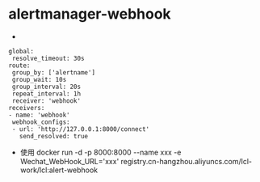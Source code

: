 # alertmanager-webhook
 - 
 ```
global:
  resolve_timeout: 30s
route:
  group_by: ['alertname']
  group_wait: 10s
  group_interval: 20s
  repeat_interval: 1h
  receiver: 'webhook'
receivers:
- name: 'webhook'
  webhook_configs:
  - url: 'http://127.0.0.1:8000/connect'
    send_resolved: true
 ```


- 使用
docker run -d -p 8000:8000 --name xxx -e Wechat_WebHook_URL='xxx' registry.cn-hangzhou.aliyuncs.com/lcl-work/lcl:alert-webhook
